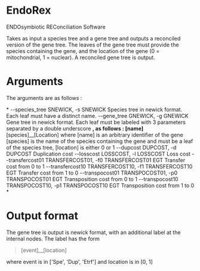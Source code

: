 # EndoRex

ENDOsymbiotic REConciliation Software

Takes as input a species tree and a gene tree and outputs a reconciled version of the gene tree.
The leaves of the gene tree must provide the species containing the gene, and the location of the gene (0 = mitochondrial, 1 = nuclear).
A reconciled gene tree is output. 

# Arguments

The arguments are as follows : 

\* --species_tree SNEWICK, -s SNEWICK
                        Species tree in newick format.  Each leaf must have a distinct name.
--gene_tree GNEWICK, -g GNEWICK
                        Gene tree in newick format. Each leaf must be labeled with 3 parameters separated by a double
                        underscore __, as follows : [name]__[species]__[Location] where [name] is an arbitrary
                        identifier of the gene [species] is the name of the species containing the gene and must be a
                        leaf of the species tree, [location] is either 0 or 1
--dupcost DUPCOST, -d DUPCOST
                        Duplication cost
--losscost LOSSCOST, -l LOSSCOST
                        Loss cost
--transfercost01 TRANSFERCOST01, -f0 TRANSFERCOST01
                        EGT Transfer cost from 0 to 1
--transfercost10 TRANSFERCOST10, -f1 TRANSFERCOST10
                        EGT Transfer cost from 1 to 0
--transpocost01 TRANSPOCOST01, -p0 TRANSPOCOST01
                        EGT Transposition cost from 0 to 1
--transpocost10 TRANSPOCOST10, -p1 TRANSPOCOST10
                        EGT Transposition cost from 1 to 0
\*                 
                        
# Output format 

The gene tree is output is newick format, with an additional label at the internal nodes.
The label has the form 

>[event]__[location]

where event is in ['Spe', 'Dup', 'Etrf'] and location is in [0, 1]
